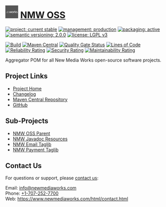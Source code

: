 # [<img src="nmw-logo.png" alt="NMW Logo" width="40" height="40">](https://github.com/newmediaworks) [NMW OSS](https://github.com/newmediaworks/nmw-oss)

[![project: current stable](https://oss.newmediaworks.com/ao-badges/project-current-stable.svg)](https://aoindustries.com/life-cycle#project-current-stable)
[![management: production](https://oss.newmediaworks.com/ao-badges/management-production.svg)](https://aoindustries.com/life-cycle#management-production)
[![packaging: active](https://oss.newmediaworks.com/ao-badges/packaging-active.svg)](https://aoindustries.com/life-cycle#packaging-active)  
[![semantic versioning: 2.0.0](https://oss.newmediaworks.com/ao-badges/semver-2.0.0.svg)](http://semver.org/spec/v2.0.0.html)
[![license: LGPL v3](https://oss.newmediaworks.com/ao-badges/license-lgpl-3.0.svg)](https://www.gnu.org/licenses/lgpl-3.0)

[![Build](https://github.com/newmediaworks/nmw-oss/workflows/Build/badge.svg?branch=master)](https://github.com/newmediaworks/nmw-oss/actions?query=workflow%3ABuild)
[![Maven Central](https://maven-badges.herokuapp.com/maven-central/com.newmediaworks/nmw-oss/badge.svg)](https://maven-badges.herokuapp.com/maven-central/com.newmediaworks/nmw-oss)
[![Quality Gate Status](https://sonarcloud.io/api/project_badges/measure?branch=master&project=com.newmediaworks%3Anmw-oss&metric=alert_status)](https://sonarcloud.io/dashboard?branch=master&id=com.newmediaworks%3Anmw-oss)
[![Lines of Code](https://sonarcloud.io/api/project_badges/measure?branch=master&project=com.newmediaworks%3Anmw-oss&metric=ncloc)](https://sonarcloud.io/component_measures?branch=master&id=com.newmediaworks%3Anmw-oss&metric=ncloc)  
[![Reliability Rating](https://sonarcloud.io/api/project_badges/measure?branch=master&project=com.newmediaworks%3Anmw-oss&metric=reliability_rating)](https://sonarcloud.io/component_measures?branch=master&id=com.newmediaworks%3Anmw-oss&metric=Reliability)
[![Security Rating](https://sonarcloud.io/api/project_badges/measure?branch=master&project=com.newmediaworks%3Anmw-oss&metric=security_rating)](https://sonarcloud.io/component_measures?branch=master&id=com.newmediaworks%3Anmw-oss&metric=Security)
[![Maintainability Rating](https://sonarcloud.io/api/project_badges/measure?branch=master&project=com.newmediaworks%3Anmw-oss&metric=sqale_rating)](https://sonarcloud.io/component_measures?branch=master&id=com.newmediaworks%3Anmw-oss&metric=Maintainability)

Aggregator POM for all New Media Works open-source software projects.

## Project Links
* [Project Home](https://oss.newmediaworks.com/)
* [Changelog](https://oss.newmediaworks.com/changelog)
* [Maven Central Repository](https://central.sonatype.com/search?namespace=com.newmediaworks&q=a%3Anmw-oss)
* [GitHub](https://github.com/newmediaworks/nmw-oss)

## Sub-Projects
* [NMW OSS Parent](https://github.com/newmediaworks/nmw-oss-parent)
* [NMW Javadoc Resources](https://github.com/newmediaworks/nmw-javadoc-resources)
* [NMW Email Taglib](https://github.com/newmediaworks/nmw-email-taglib)
* [NMW Payment Taglib](https://github.com/newmediaworks/nmw-payment-taglib)

## Contact Us
For questions or support, please [contact us](https://www.newmediaworks.com/html/contact.html):

Email: [info@newmediaworks.com](mailto:info@newmediaworks.com)  
Phone: [+1-707-252-7700](tel:+1-707-252-7700)  
Web: https://www.newmediaworks.com/html/contact.html
